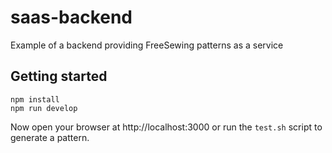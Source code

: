 # saas-backend
Example of a backend providing FreeSewing patterns as a service

## Getting started

```
npm install
npm run develop
```

Now open your browser at http://localhost:3000 or run the `test.sh` script to generate a pattern.

